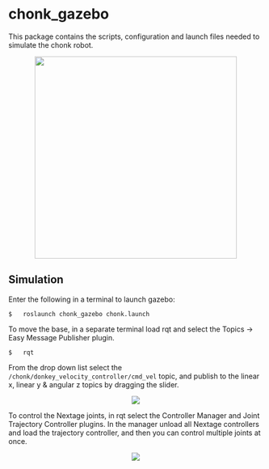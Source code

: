 # chonk_gazebo

This package contains the scripts, configuration and launch files needed to simulate the chonk robot.

<p align="center">
  <img src="https://github.com/ipab-slmc/chonk_gazebo/blob/main/images/chonk_gazebo.gif" height="400">
</p>

## Simulation
Enter the following in a terminal to launch gazebo:
```
$   roslaunch chonk_gazebo chonk.launch
```
To move the base, in a separate terminal load rqt and select the Topics -> Easy Message Publisher plugin.
```
$   rqt
```
From the drop down list select the ```/chonk/donkey_velocity_controller/cmd_vel``` topic, and publish to the linear x, linear y & angular z topics by dragging the slider.
<p align="center">
  <img src="https://github.com/ipab-slmc/donkey_gazebo/blob/main/images/donkey_control_rqt.png">
</p>

To control the Nextage joints, in rqt select the Controller Manager and Joint Trajectory Controller plugins. In the manager unload all Nextage controllers and load the trajectory controller, and then you can control multiple joints at once.
<p align="center">
  <img src="https://github.com/ipab-slmc/chonk_gazebo/blob/main/images/joint_trajectory_controller.png">
</p>
